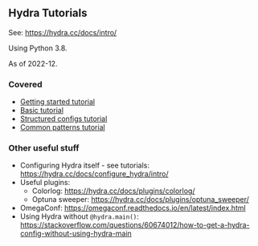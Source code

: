 ## Hydra Tutorials

See: https://hydra.cc/docs/intro/

Using Python 3.8.

As of 2022-12.



### Covered

* [Getting started tutorial](./01_getting_started/)
* [Basic tutorial](./02_basic_tutorial/)
* [Structured configs tutorial](./03_structured_configs/)
* [Common patterns tutorial](./04_common_patterns/)



### Other useful stuff

* Configuring Hydra itself - see tutorials: https://hydra.cc/docs/configure_hydra/intro/
* Useful plugins:
    * Colorlog: https://hydra.cc/docs/plugins/colorlog/
    * Optuna sweeper: https://hydra.cc/docs/plugins/optuna_sweeper/
* OmegaConf: https://omegaconf.readthedocs.io/en/latest/index.html
* Using Hydra without `@hydra.main()`:
https://stackoverflow.com/questions/60674012/how-to-get-a-hydra-config-without-using-hydra-main
